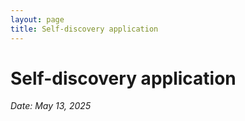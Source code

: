 ```yaml
---
layout: page
title: Self-discovery application
---
```

# Self-discovery application

*Date: May 13, 2025*

<!-- No content yet -->
